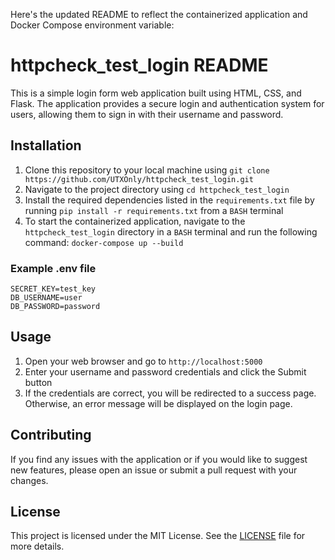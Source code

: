 Here's the updated README to reflect the containerized application and Docker Compose environment variable:

# httpcheck_test_login README

This is a simple login form web application built using HTML, CSS, and Flask. The application provides a secure login and authentication system for users, allowing them to sign in with their username and password.

## Installation

1. Clone this repository to your local machine using `git clone https://github.com/UTXOnly/httpcheck_test_login.git`
2. Navigate to the project directory using `cd httpcheck_test_login`
3. Install the required dependencies listed in the `requirements.txt` file by running `pip install -r requirements.txt` from a `BASH` terminal
4. To start the containerized application, navigate to the `httpcheck_test_login` directory in a `BASH` terminal and run the following command: `docker-compose up --build`

### Example .env file

```
SECRET_KEY=test_key
DB_USERNAME=user
DB_PASSWORD=password
```

## Usage

1. Open your web browser and go to `http://localhost:5000` 
2. Enter your username and password credentials and click the Submit button
3. If the credentials are correct, you will be redirected to a success page. Otherwise, an error message will be displayed on the login page.

## Contributing

If you find any issues with the application or if you would like to suggest new features, please open an issue or submit a pull request with your changes.

## License

This project is licensed under the MIT License. See the [LICENSE](https://github.com/<your-username>/<repo-name>/blob/master/LICENSE) file for more details.